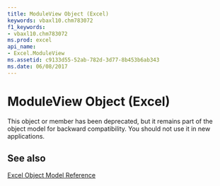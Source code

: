 ```yaml
---
title: ModuleView Object (Excel)
keywords: vbaxl10.chm783072
f1_keywords:
- vbaxl10.chm783072
ms.prod: excel
api_name:
- Excel.ModuleView
ms.assetid: c9133d55-52ab-782d-3d77-8b453b6ab343
ms.date: 06/08/2017
---
```



# ModuleView Object (Excel)

This object or member has been deprecated, but it remains part of the object model for backward compatibility. You should not use it in new applications.


## See also


[Excel Object Model Reference](./overview/Excelobject-model.md)


